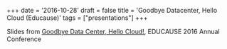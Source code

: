 +++
date = '2016-10-28'
draft = false
title = 'Goodbye Datacenter, Hello Cloud (Educause)'
tags = ["presentations"]
+++


Slides from 
[Goodbye Data Center, Hello Cloud!](https://billallison.org/staticfiles/Goodbye%20Datacenter-Educause%202016.pdf), 
EDUCAUSE 2016 Annual Conference